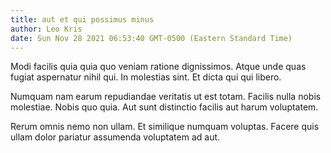 ```yaml
---
title: aut et qui possimus minus
author: Leo Kris
date: Sun Nov 28 2021 06:53:40 GMT-0500 (Eastern Standard Time)
---
```

Modi facilis quia quia quo veniam ratione dignissimos. Atque unde quas fugiat aspernatur nihil qui. In molestias sint. Et dicta qui qui libero.

 Numquam nam earum repudiandae veritatis ut est totam. Facilis nulla nobis molestiae. Nobis quo quia. Aut sunt distinctio facilis aut harum voluptatem.

 Rerum omnis nemo non ullam. Et similique numquam voluptas. Facere quis ullam dolor pariatur assumenda voluptatem ad aut.